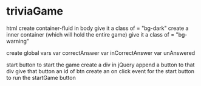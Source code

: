 # triviaGame

html
create container-fluid in body
give it a class of = "bg-dark"
create a inner container (which will hold the entire game)
give it a class of = "bg-warning"

create global vars
var correctAnswer
var inCorrectAnswer
var unAnswered

start button to start the game
create a div in jQuery
append a button to that div
give that button an id of btn
create an on click event for the start button to run the startGame button


<!-- QUESTIONS FOR TA -->
<!-- 1. What code do I put inside the document.ready function -->
